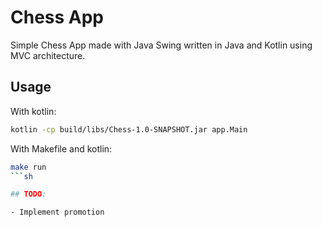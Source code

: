 # Chess App

Simple Chess App made with Java Swing written in Java and Kotlin using MVC architecture.

## Usage

With kotlin:

```sh
kotlin -cp build/libs/Chess-1.0-SNAPSHOT.jar app.Main
```

With Makefile and kotlin:

```sh
make run
```sh 

## TODO:

- Implement promotion
